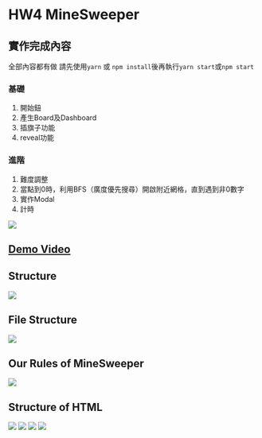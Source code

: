 # HW4 MineSweeper

## 實作完成內容
全部內容都有做
請先使用`yarn` 或 `npm install`後再執行`yarn start`或`npm start`
### 基礎
1. 開始鈕
2. 產生Board及Dashboard
3. 插旗子功能
4. reveal功能

### 進階
1. 難度調整
2. 當點到0時，利用BFS（廣度優先搜尋）開啟附近網格，直到遇到非0數字
3. 實作Modal
4. 計時


![](https://i.imgur.com/pfsPBRR.png)
## [Demo Video](https://www.youtube.com/watch?v=mDx4bi-rA-Q)


## Structure
![](https://i.imgur.com/noioyH8.png)

## File Structure
![](https://i.imgur.com/LQWxcXW.png)

## Our Rules of MineSweeper
![](https://i.imgur.com/1Di60VR.png)

## Structure of HTML
![](https://i.imgur.com/18fudrr.png)
![](https://i.imgur.com/nLgxGL2.png)
![](https://i.imgur.com/5TwVv4A.png)
![](https://i.imgur.com/BvhORok.png)
